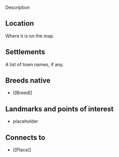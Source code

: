 Description
## Location
Where it is on the map.
## Settlements
A list of town names, if any.
## Breeds native
- [[Breed]]
## Landmarks and points of interest
- placeholder
## Connects to
- [[Place]]